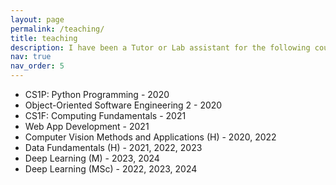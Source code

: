 ```yaml
---
layout: page
permalink: /teaching/
title: teaching
description: I have been a Tutor or Lab assistant for the following courses at the University of Glasgow.
nav: true
nav_order: 5
---
```


- CS1P: Python Programming - 2020
- Object-Oriented Software Engineering 2 - 2020
- CS1F: Computing Fundamentals - 2021
- Web App Development - 2021
- Computer Vision Methods and Applications (H) - 2020, 2022
- Data Fundamentals (H) - 2021, 2022, 2023
- Deep Learning (M) - 2023, 2024
- Deep Learning (MSc) - 2022, 2023, 2024
